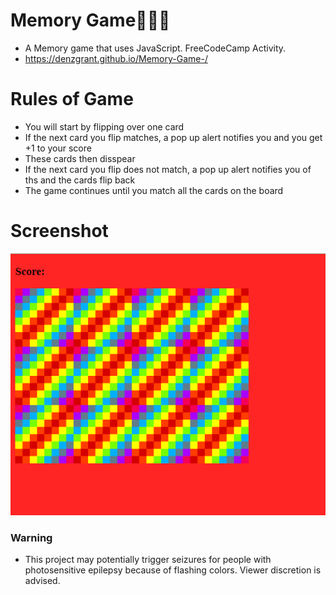# Memory Game:pizza::hamburger::fries:
- A Memory game that uses JavaScript. FreeCodeCamp Activity. 
- https://denzgrant.github.io/Memory-Game-/
# Rules of Game
- You will start by flipping over one card
- If the next card you flip matches, a pop up alert notifies you and you get +1 to your score
- These cards then disspear
- If the next card you flip does not match, a pop up alert notifies you of ths and the cards flip back
- The game continues until you match all the cards on the board

# Screenshot
![](images/memory_screenshot.PNG)
### Warning 
 - This project may potentially trigger seizures for people with photosensitive epilepsy because of flashing colors. Viewer discretion is advised.
